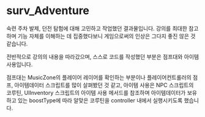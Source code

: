 # surv_Adventure
 
숙련 주차 발제, 던전 탐험에 대해 고민하고 작업했던 결과물입니다.
강의를 최대한 참고하며 기능 자체를 이해하는 데 집중했다보니 게임으로써의 인상은 그다지 좋진 않은 것 같습니다.

전반적으로 강의의 내용을 따라갔으며, 스스로 코드를 작성했던 부분은 점프대와 아이템 사용입니다.

점프대는 MusicZone의 플레이어 레이어를 확인하는 부분이나 플레이어컨트롤러의 점프, 아이템데이터 스크립트를 많이 살펴봤던 것 같고,
아이템 사용은 NPC 스크립트의 코루틴, UIInventory 스크립트의 아이템 사용 메서드를 참조하며 아이템데이터가 보유하고 있는 boostType에 따라 알맞은 코루틴을 controller 내에서 실행시키도록 했습니다.
